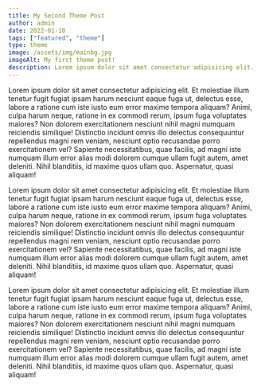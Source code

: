 ```yaml
---
title: My Second Theme Post
author: admin
date: 2022-01-10
tags: ["featured", "theme"]
type: theme
image: /assets/img/mainbg.jpg
imageAlt: My first theme post!
description: Lorem ipsum dolor sit amet consectetur adipisicing elit. 
---
```


Lorem ipsum dolor sit amet consectetur adipisicing elit. Et molestiae illum tenetur fugit fugiat ipsam harum nesciunt eaque fuga ut, delectus esse, labore a ratione cum iste iusto eum error maxime tempora aliquam? Animi, culpa harum neque, ratione in ex commodi rerum, ipsum fuga voluptates maiores? Non dolorem exercitationem nesciunt nihil magni numquam reiciendis similique! Distinctio incidunt omnis illo delectus consequuntur repellendus magni rem veniam, nesciunt optio recusandae porro exercitationem vel? Sapiente necessitatibus, quae facilis, ad magni iste numquam illum error alias modi dolorem cumque ullam fugit autem, amet deleniti. Nihil blanditiis, id maxime quos ullam quo. Aspernatur, quasi aliquam!


Lorem ipsum dolor sit amet consectetur adipisicing elit. Et molestiae illum tenetur fugit fugiat ipsam harum nesciunt eaque fuga ut, delectus esse, labore a ratione cum iste iusto eum error maxime tempora aliquam? Animi, culpa harum neque, ratione in ex commodi rerum, ipsum fuga voluptates maiores? Non dolorem exercitationem nesciunt nihil magni numquam reiciendis similique! Distinctio incidunt omnis illo delectus consequuntur repellendus magni rem veniam, nesciunt optio recusandae porro exercitationem vel? Sapiente necessitatibus, quae facilis, ad magni iste numquam illum error alias modi dolorem cumque ullam fugit autem, amet deleniti. Nihil blanditiis, id maxime quos ullam quo. Aspernatur, quasi aliquam!


Lorem ipsum dolor sit amet consectetur adipisicing elit. Et molestiae illum tenetur fugit fugiat ipsam harum nesciunt eaque fuga ut, delectus esse, labore a ratione cum iste iusto eum error maxime tempora aliquam? Animi, culpa harum neque, ratione in ex commodi rerum, ipsum fuga voluptates maiores? Non dolorem exercitationem nesciunt nihil magni numquam reiciendis similique! Distinctio incidunt omnis illo delectus consequuntur repellendus magni rem veniam, nesciunt optio recusandae porro exercitationem vel? Sapiente necessitatibus, quae facilis, ad magni iste numquam illum error alias modi dolorem cumque ullam fugit autem, amet deleniti. Nihil blanditiis, id maxime quos ullam quo. Aspernatur, quasi aliquam!